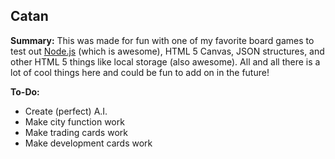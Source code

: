 <h2>Catan</h2>

<b>Summary:</b>
This was made for fun with one of my favorite board games to test out <a href="http://nodejs.org/">Node.js</a> (which is awesome), HTML 5 Canvas, JSON structures, and other HTML 5 things like local storage (also awesome). All and all there is a lot of cool things here and could be fun to add on in the future!

<b>To-Do:</b>
<ul>
  <li>Create (perfect) A.I.</li>
  <li>Make city function work</li>
  <li>Make trading cards work</li>
  <li>Make development cards work</li>
</ul>
